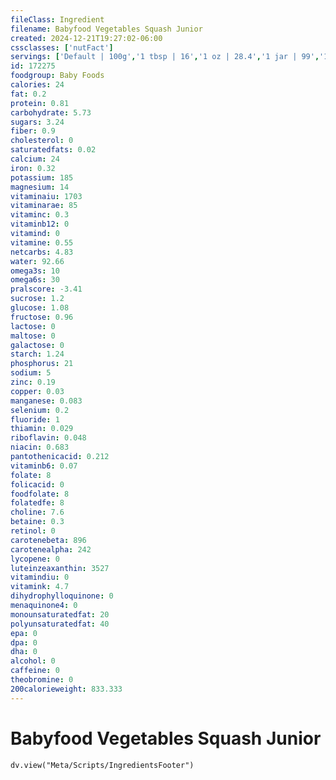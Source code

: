 ```yaml
---
fileClass: Ingredient
filename: Babyfood Vegetables Squash Junior
created: 2024-12-21T19:27:02-06:00
cssclasses: ['nutFact']
servings: ['Default | 100g','1 tbsp | 16','1 oz | 28.4','1 jar | 99','1 container | 67']
id: 172275
foodgroup: Baby Foods
calories: 24
fat: 0.2
protein: 0.81
carbohydrate: 5.73
sugars: 3.24
fiber: 0.9
cholesterol: 0
saturatedfats: 0.02
calcium: 24
iron: 0.32
potassium: 185
magnesium: 14
vitaminaiu: 1703
vitaminarae: 85
vitaminc: 0.3
vitaminb12: 0
vitamind: 0
vitamine: 0.55
netcarbs: 4.83
water: 92.66
omega3s: 10
omega6s: 30
pralscore: -3.41
sucrose: 1.2
glucose: 1.08
fructose: 0.96
lactose: 0
maltose: 0
galactose: 0
starch: 1.24
phosphorus: 21
sodium: 5
zinc: 0.19
copper: 0.03
manganese: 0.083
selenium: 0.2
fluoride: 1
thiamin: 0.029
riboflavin: 0.048
niacin: 0.683
pantothenicacid: 0.212
vitaminb6: 0.07
folate: 8
folicacid: 0
foodfolate: 8
folatedfe: 8
choline: 7.6
betaine: 0.3
retinol: 0
carotenebeta: 896
carotenealpha: 242
lycopene: 0
luteinzeaxanthin: 3527
vitamindiu: 0
vitamink: 4.7
dihydrophylloquinone: 0
menaquinone4: 0
monounsaturatedfat: 20
polyunsaturatedfat: 40
epa: 0
dpa: 0
dha: 0
alcohol: 0
caffeine: 0
theobromine: 0
200calorieweight: 833.333
---
```


# Babyfood Vegetables Squash Junior

```dataviewjs
dv.view("Meta/Scripts/IngredientsFooter")
```